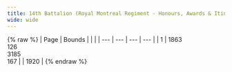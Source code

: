 ```yaml
---
title: 14th Battalion (Royal Montreal Regiment - Honours, Awards & Itinerary)
wide: wide
---
```


{% raw %}
| Page | Bounds | | |
| --- | --- | --- | --- |
| 1 | 1863<br>126<br>3185<br>167 |  | 1920 |
{% endraw %}
